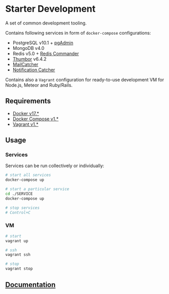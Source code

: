 # Starter Development

A set of common development tooling.

Contains following services in form of `docker-compose` configurations:

- PostgreSQL v10.1 + [pgAdmin](https://www.pgadmin.org/)
- MongoDB v4.0
- Redis v5.0 + [Redis Commander](http://joeferner.github.io/redis-commander/)
- [Thumbor](http://thumbor.org/) v6.4.2
- [MailCatcher](https://mailcatcher.me/)
- [Notification Catcher](https://github.com/notifme/catcher)

Contains also a `Vagrant` configuration for ready-to-use development VM for Node.js, Meteor and Ruby/Rails.

## Requirements

- [Docker v17.\*](https://docs.docker.com/engine/installation/linux/ubuntu/#install-docker)
- [Docker Compose v1.\*](https://docs.docker.com/compose/install/#alternative-install-options)
- [Vagrant v1.\*](https://www.vagrantup.com/)

## Usage

### Services

Services can be run collectively or individually:

```sh
# start all services
docker-compose up

# start a particular service
cd ./SERVICE
docker-compose up

# stop services
# Control+C
```

### VM

```sh
# start
vagrant up

# ssh
vagrant ssh

# stop
vagrant stop
```

## [Documentation](./docs)
